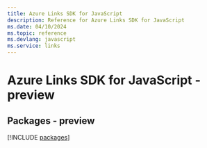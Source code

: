 ```yaml
---
title: Azure Links SDK for JavaScript
description: Reference for Azure Links SDK for JavaScript
ms.date: 04/10/2024
ms.topic: reference
ms.devlang: javascript
ms.service: links
---
```

# Azure Links SDK for JavaScript - preview
## Packages - preview
[!INCLUDE [packages](links-index.md)]